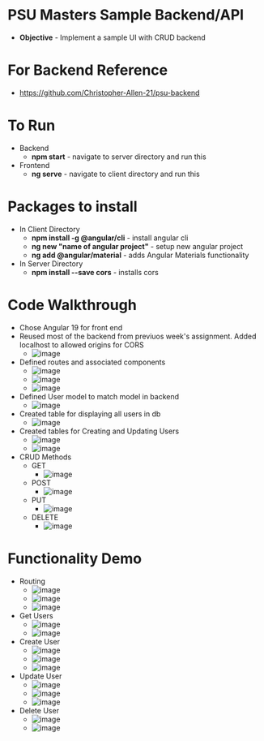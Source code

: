 # PSU Masters Sample Backend/API

- **Objective** - Implement a sample UI with CRUD backend

# For Backend Reference

- https://github.com/Christopher-Allen-21/psu-backend

# To Run

- Backend
  - **npm start** - navigate to server directory and run this
- Frontend
  - **ng serve** - navigate to client directory and run this

# Packages to install
- In Client Directory
  - **npm install -g @angular/cli** - install angular cli
  - **ng new "name of angular project"** - setup new angular project
  - **ng add @angular/material** - adds Angular Materials functionality
- In Server Directory
  - **npm install --save cors** - installs cors

# Code Walkthrough
- Chose Angular 19 for front end
- Reused most of the backend from previuos week's assignment. Added localhost to allowed origins for CORS
  - ![image](https://github.com/user-attachments/assets/613c0b85-1aa6-43f3-b955-8da2cf9a5057)
- Defined routes and associated components
  - ![image](https://github.com/user-attachments/assets/bf624516-f19d-4e9b-94c3-f6718b4c353e)
  - ![image](https://github.com/user-attachments/assets/2b69dc0c-b4ff-455e-8c77-213d649efb29)
  - ![image](https://github.com/user-attachments/assets/7c8f0b1c-dfef-4311-92cc-01e26b6fc193)
- Defined User model to match model in backend
  - ![image](https://github.com/user-attachments/assets/a25b5dcd-f944-4ca6-adc6-974159d398d1)
- Created table for displaying all users in db
  - ![image](https://github.com/user-attachments/assets/2b5f46c8-0671-43d7-a359-dac4be9148c8)
- Created tables for Creating and Updating Users
  - ![image](https://github.com/user-attachments/assets/7ca50de6-79c3-4388-9b14-91c25041946b)
  - ![image](https://github.com/user-attachments/assets/e712e305-dfd2-4c29-9781-ff9f0a27d345)
- CRUD Methods
  - GET
    - ![image](https://github.com/user-attachments/assets/840b0ce8-633d-4cff-803a-ed02f2348d94)
  - POST
    - ![image](https://github.com/user-attachments/assets/f07e0c7b-d592-4545-811a-2accac000580)
  - PUT
    - ![image](https://github.com/user-attachments/assets/3edbbcdc-c47a-495a-8c8c-eb918bee00e0)
  - DELETE
    - ![image](https://github.com/user-attachments/assets/9bb28f1c-beeb-4a8e-bfe2-00695c1ee89f)
 
# Functionality Demo
- Routing
  - ![image](https://github.com/user-attachments/assets/cd185dee-2a78-4938-a5fd-18f60d5faa9c)
  - ![image](https://github.com/user-attachments/assets/f0c315e8-0cf5-4bfa-a6fe-0e3d09d8200d)
  - ![image](https://github.com/user-attachments/assets/0d20cc15-a732-4718-957c-1dd380f3d07a)
- Get Users
  - ![image](https://github.com/user-attachments/assets/a5746fe9-5b33-4fd6-9cb5-4a0e44de6487)
  - ![image](https://github.com/user-attachments/assets/5e1ab7a6-13b3-4534-b7e3-be33cf50fc1f)
- Create User
  - ![image](https://github.com/user-attachments/assets/1a005e3a-1ff8-46fa-aee4-b070fc54e3d0)
  - ![image](https://github.com/user-attachments/assets/4f4bac75-91cc-4049-8a01-0d19e0915d9e)
  - ![image](https://github.com/user-attachments/assets/98848ebc-3ef4-461c-b838-6c4c96c58f51)
- Update User
  - ![image](https://github.com/user-attachments/assets/07bac187-e808-418e-8e40-2215e62b9195)
  - ![image](https://github.com/user-attachments/assets/7a5041a6-3345-4083-8a37-677efc07abb8)
  - ![image](https://github.com/user-attachments/assets/4d781277-ee10-46bf-90fb-66594b92772b)
- Delete User
  - ![image](https://github.com/user-attachments/assets/e8bb8848-4cb5-4e36-8e47-a2a3d76ce477)
  - ![image](https://github.com/user-attachments/assets/cc862449-06da-41db-ab3d-42297cfa7634)


 
